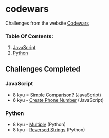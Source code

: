 # codewars
Challenges from the website [Codewars](https://www.codewars.com/) 


### Table Of Contents:
1. [JavaScript](#javascript)
2. [Python](#python)


## Challenges Completed


### JavaScript
* 8 kyu = [Simple Comparison?](https://www.codewars.com/kata/57f6ecdfcca6e045d2001207/train/javascript) (JavaScript)
* 6 kyu - [Create Phone Number](https://www.codewars.com/kata/525f50e3b73515a6db000b83) (JavaScript)


### Python
* 8 kyu - [Multiply](https://www.codewars.com/kata/50654ddff44f800200000004) (Python)
* 8 kyu - [Reversed Strings](https://www.codewars.com/kata/5168bb5dfe9a00b126000018) (Python)

